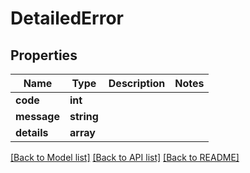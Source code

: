 # DetailedError

## Properties
Name | Type | Description | Notes
------------ | ------------- | ------------- | -------------
**code** | **int** |  | 
**message** | **string** |  | 
**details** | **array** |  | 

[[Back to Model list]](../README.md#documentation-for-models) [[Back to API list]](../README.md#documentation-for-api-endpoints) [[Back to README]](../README.md)



